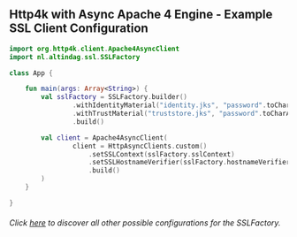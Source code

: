## Http4k with Async Apache 4 Engine - Example SSL Client Configuration

```kotlin
import org.http4k.client.Apache4AsyncClient
import nl.altindag.ssl.SSLFactory

class App {

    fun main(args: Array<String>) {
        val sslFactory = SSLFactory.builder()
                .withIdentityMaterial("identity.jks", "password".toCharArray())
                .withTrustMaterial("truststore.jks", "password".toCharArray())
                .build()

        val client = Apache4AsyncClient(
                client = HttpAsyncClients.custom()
                    .setSSLContext(sslFactory.sslContext)
                    .setSSLHostnameVerifier(sslFactory.hostnameVerifier)
                    .build()
        )
    }

}
```
###### Click [here](../usage.html) to discover all other possible configurations for the SSLFactory.